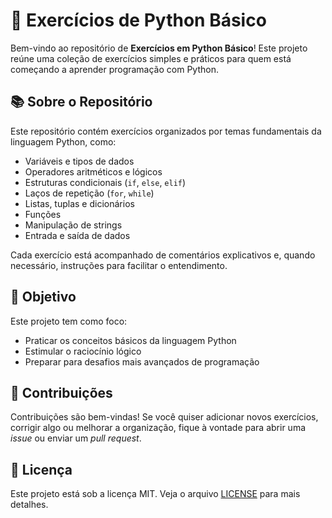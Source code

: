 # 🐍 Exercícios de Python Básico

Bem-vindo ao repositório de **Exercícios em Python Básico**! Este projeto reúne uma coleção de exercícios simples e práticos para quem está começando a aprender programação com Python.

## 📚 Sobre o Repositório

Este repositório contém exercícios organizados por temas fundamentais da linguagem Python, como:

- Variáveis e tipos de dados
- Operadores aritméticos e lógicos
- Estruturas condicionais (`if`, `else`, `elif`)
- Laços de repetição (`for`, `while`)
- Listas, tuplas e dicionários
- Funções
- Manipulação de strings
- Entrada e saída de dados

Cada exercício está acompanhado de comentários explicativos e, quando necessário, instruções para facilitar o entendimento.

## 🎯 Objetivo

Este projeto tem como foco:

- Praticar os conceitos básicos da linguagem Python
- Estimular o raciocínio lógico
- Preparar para desafios mais avançados de programação

## 🤝 Contribuições

Contribuições são bem-vindas! Se você quiser adicionar novos exercícios, corrigir algo ou melhorar a organização, fique à vontade para abrir uma _issue_ ou enviar um _pull request_.

## 📄 Licença

Este projeto está sob a licença MIT. Veja o arquivo [LICENSE](LICENSE) para mais detalhes.
